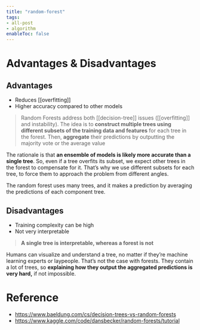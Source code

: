 ```yaml
---
title: "random-forest"
tags:
- all-post
- algorithm
enableToc: false
---
```


# Advantages & Disadvantages

## Advantages

- Reduces [[overfitting]]
- Higher accuracy compared to other models

> Random Forests address both [[decision-tree]] issues ([[overfitting]] and instability). The idea is to **construct multiple trees using different subsets of the training data and features** for each tree in the forest. Then, **aggregate** their predictions by outputting the majority vote or the average value

The rationale is that **an ensemble of models is likely more accurate than a single tree**. So, even if a tree overfits its subset, we expect other trees in the forest to compensate for it. That’s why we use different subsets for each tree, to force them to approach the problem from different angles.

The random forest uses many trees, and it makes a prediction by averaging the predictions of each component tree.

## Disadvantages

- Training complexity can be high
- Not very interpretable

> **A single tree is interpretable, whereas a forest is not**

Humans can visualize and understand a tree, no matter if they’re machine learning experts or laypeople. That’s not the case with forests. They contain a lot of trees, so **explaining how they output the aggregated predictions is very hard,** if not impossible.

# Reference
- https://www.baeldung.com/cs/decision-trees-vs-random-forests
- https://www.kaggle.com/code/dansbecker/random-forests/tutorial
